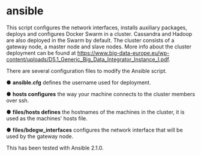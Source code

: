 # ansible

This script configures the network interfaces, installs auxiliary packages, deploys and
configures Docker Swarm in a cluster. Cassandra and Hadoop are also deployed in the Swarm by default. 
The cluster consists of a gateway node, a master node and slave nodes. More info about the cluster deployment can be found at 
https://www.big-data-europe.eu/wp-content/uploads/D5.1_Generic_Big_Data_Integrator_Instance_I.pdf.

There are several configuration files to modify the Ansible script.

● **ansible.cfg** defines the username used for deployment.

● **hosts configures** the way your machine connects to the cluster members over ssh.

● **files/hosts defines** the hostnames of the machines in the cluster, it is used as the machines' hosts file.

● **files/bdegw_interfaces** configures the network interface that will be used by the gateway node.

This has been tested with Ansible 2.1.0.
